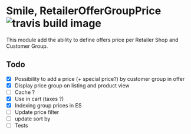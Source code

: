 # Smile, RetailerOfferGroupPrice ![travis build image](https://travis-ci.org/delyriand/magento2-module-offer-group-price.svg?branch=master)

This module add the ability to define offers price per Retailer Shop and Customer Group.

## Todo

* [X] Possibility to add a price (+ special price?) by customer group in offer
* [X] Display price group on listing and product view
* [ ] Cache ?
* [X] Use in cart (taxes ?)
* [X] Indexing group prices in ES
* [ ] Update price filter
* [ ] update sort by
* [ ] Tests